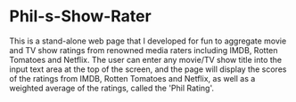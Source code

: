 # Phil-s-Show-Rater

This is a stand-alone web page that I developed for fun to aggregate movie and TV show ratings from renowned media raters including IMDB, Rotten Tomatoes and Netflix. The user can enter any movie/TV show title into the input text area at the top of the screen, and the page will display the scores of the ratings from IMDB, Rotten Tomatoes and Netflix, as well as a weighted average of the ratings, called the 'Phil Rating'.
